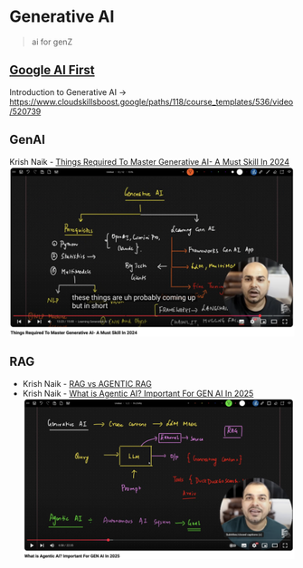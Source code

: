 # Generative AI
> ai for genZ

## [Google AI First](https://ai.google/education/)
Introduction to Generative AI -> https://www.cloudskillsboost.google/paths/118/course_templates/536/video/520739

## GenAI
Krish Naik - [Things Required To Master Generative AI- A Must Skill In 2024](https://youtu.be/HEHUpBO8UVc?list=PLA1lVIthbM1D5I6r5uY2K89X1KD2w5LNh)
![genai](/AI/Tech/!/genai-krish.png)

## RAG

- Krish Naik - [RAG vs AGENTIC RAG](https://www.youtube.com/watch?v=HodCjnGv8Ag)
- Krish Naik - [What is Agentic AI? Important For GEN AI In 2025](https://youtu.be/xOS0BhhdUbo?t=270)
![rag](/AI/Tech/!/rag-krish.png)
